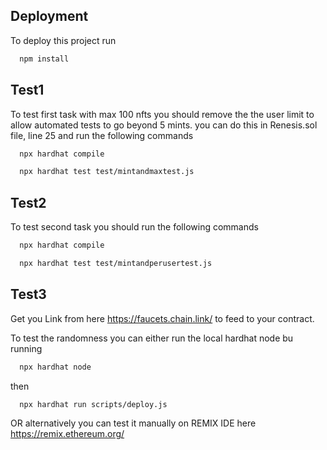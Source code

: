 
## Deployment

To deploy this project run

```bash
  npm install
```
## Test1

To test first task with max 100 nfts you should remove the the user limit to allow automated tests to go beyond 5 mints. you can do this in Renesis.sol file, line 25 and run the following commands

```bash
  npx hardhat compile 
```

```bash
  npx hardhat test test/mintandmaxtest.js 
```

## Test2

To test second task you should run the following commands

```bash
  npx hardhat compile 
```

```bash
  npx hardhat test test/mintandperusertest.js 
```

## Test3

Get you Link from here https://faucets.chain.link/  to feed to your contract.

To test the randomness you can either run the local hardhat node bu running 

```bash
  npx hardhat node
```
then 

```bash
  npx hardhat run scripts/deploy.js 
```

OR alternatively you can test it manually on REMIX IDE here https://remix.ethereum.org/